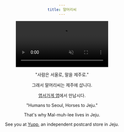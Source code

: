 ```yaml
---
title: 말머리씨
---
```

<style>
  body {
    text-align: center;
  }
  p.byline {
    display: none;
  }
</style>

<div class="video-container">
  <video autoplay loop muted>
    <source src="/videos/animation.mp4" type="video/mp4">
    Your browser does not support the video tag.
  </video>
</div>

"사람은 서울로, 말을 제주로."

그래서 말머리씨는 제주에 삽니다.

[엽서가게 엽](https://www.instagram.com/yupp_jeju/)에서 만납시다.

"Humans to Seoul, Horses to Jeju."

That's why Mal-muh-lee lives in Jeju.

See you at [Yupp](https://www.instagram.com/yupp_jeju/), an independent postcard store in Jeju.